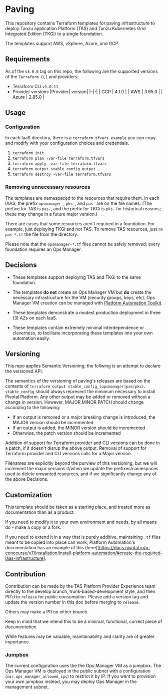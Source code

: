 # Paving
This repository contains Terraform templates for paving infrastructure
to deploy Tanzu application Platform (TAS)
and Tanzu Kubernetes Grid Integrated Edition (TKGi)
to a single foundation.

The templates support AWS, vSphere, Azure, and GCP.

## Requirements
As of the `v3.0.0` tag on this repo,
the following are the supported versions
of the `Terraform CLI` and providers:

- Terraform CLI `v1.0.11`
- Provider versions
    |Provider| version|
    |-|-|
    | GCP | 4.1.0 |
    | AWS | 3.65.0 |
    | Azure | 2.85.0 | 

## Usage


### Configuration

In each IaaS directory, there is a `terraform.tfvars.example` you can copy
and modify with your configuration choices and credentials.

1. `terraform init`
1. `terraform plan -var-file terraform.tfvars`
1. `terraform apply -var-file terraform.tfvars`
1. `terraform output stable_config_output`
1. `terraform destroy -var-file terraform.tfvars`

### Removing unnecessary resources

The templates are namespaced to the resources that require them.
In each IAAS, the prefix `opsmanager-`, `pks-`, and `pas-` are on the file names.
(The prefixe for TAS is `pas-`,
and the prefix for TKGi is `pks-`
for historical reasons;
these may change in a future major version.)

There are cases that some resources aren't required in a foundation.
For example, just deploying TKGi and not TAS.
To remove TAS resources, just `rm pas-*.tf` the file from the directory.

Please note that the `opsmanager-*.tf` files cannot be safely removed;
every foundation requires an Ops Manager.

## Decisions

- These templates support deploying TAS and TKGi to the same foundation.

- The templates **do not** create an Ops Manager VM but **do**
  create the necessary infrastructure for the VM (security groups, keys, etc).
  Ops Manager VM creation can be managed with
  [Platform Automation Toolkit](docs.pivotal.io/platform-automation).

- These templates demonstrate a modest production deployment in three (3) AZs on each IaaS.

- These templates contain extremely minimal interdependence or cleverness,
  to facilitate incorporating these templates into your own automation easily.

## Versioning
This repo applies Semantic Versioning;
the follwing is an attempt to declare the versioned API.

The semantics of the versioning of paving's releases are based on the contents
of `terraform output stable_config_(opsmanager|pas|pks)`. `stable_config` should always represent
the minimum necessary to install Pivotal Platform. Any other output may be
added or removed without a change in version. However, MAJOR.MINOR.PATCH should
change according to the following:
- If an output is removed or a major breaking change is introduced, the MAJOR version should be incremented
- If an output is added, the MINOR version should be incremented
- Otherwise, the patch version should be incremented

Addition of support for Terraform provider and CLI versions
can be done in a patch,
if it doesn't disrup the above output.
Removal of support for Terraform provider and CLI versions
calls for a Major version.

Filenames are explicitly beyond the purview of this versioning,
but we will increment the major versions if/when we update the prefixes/namespaces
used to delete unwanted resources,
and if we significantly change any of the above Decisions.

## Customization
This template should be taken as a starting place,
and treated more as documentation than as a product.

If you need to modify it to your own environment and needs,
by all means do - make a copy or a fork.

If you need to extend it in a way that is purely additive,
maintaining `.tf` files meant to be copied into place can work;
Platform Automation's documentation has an example of this
(here)[https://docs.pivotal.io/p-concourse/v7/installation/install-platform-automation/#create-the-required-iaas-infrastructure].

## Contribution
Contribution can be made by the TAS Platform Provider Experience team directly to the develop branch,
trunk-based-development style,
and then PR'd to `release` for public consumption.
Please add a version tag and update the version number in this doc
before merging to `release`.

Others may make a PR on either branch.

Keep in mind that we intend this to be
a minimal, functional, correct piece of _documentation._

While features may be valuable, maintainability and clarity are of greater importance.

### Jumpbox

The current configuration uses the the Ops Manager VM as a jumpbox.
The Ops Manager VM is deployed in the public subnet
with a configuration (`var.ops_manager_allowed_ips`) to restrict it by IP.
If you want to provision your own jumpbox instead,
you may deploy Ops Manager in the management subnet.


